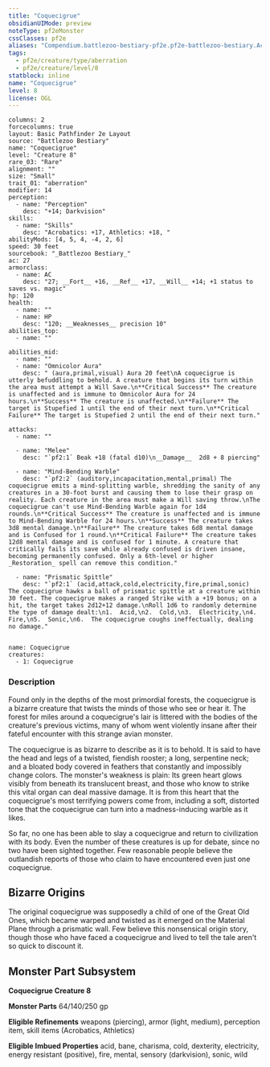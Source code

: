 ```yaml
---
title: "Coquecigrue"
obsidianUIMode: preview
noteType: pf2eMonster
cssClasses: pf2e
aliases: "Compendium.battlezoo-bestiary-pf2e.pf2e-battlezoo-bestiary.Actor.XlTeoM6eWw0vpbvm" 
tags:
  - pf2e/creature/type/aberration
  - pf2e/creature/level/8
statblock: inline
name: "Coquecigrue"
level: 8
license: OGL
---
```


```statblock
columns: 2
forcecolumns: true
layout: Basic Pathfinder 2e Layout
source: "Battlezoo Bestiary"
name: "Coquecigrue"
level: "Creature 8"
rare_03: "Rare"
alignment: ""
size: "Small"
trait_01: "aberration"
modifier: 14
perception:
  - name: "Perception"
    desc: "+14; Darkvision"
skills:
  - name: "Skills"
    desc: "Acrobatics: +17, Athletics: +18, "
abilityMods: [4, 5, 4, -4, 2, 6]
speed: 30 feet
sourcebook: "_Battlezoo Bestiary_"
ac: 27
armorclass:
  - name: AC
    desc: "27; __Fort__ +16, __Ref__ +17, __Will__ +14; +1 status to saves vs. magic"
hp: 120
health:
  - name: ""
  - name: HP
    desc: "120; __Weaknesses__ precision 10"
abilities_top:
  - name: ""

abilities_mid:
  - name: ""
  - name: "Omnicolor Aura"
    desc: " (aura,primal,visual) Aura 20 feet\nA coquecigrue is utterly befuddling to behold. A creature that begins its turn within the area must attempt a Will Save.\n**Critical Success** The creature is unaffected and is immune to Omnicolor Aura for 24 hours.\n**Success** The creature is unaffected.\n**Failure** The target is Stupefied 1 until the end of their next turn.\n**Critical Failure** The target is Stupefied 2 until the end of their next turn."

attacks:
  - name: ""

  - name: "Melee"
    desc: "`pf2:1` Beak +18 (fatal d10)\n__Damage__  2d8 + 8 piercing"

  - name: "Mind-Bending Warble"
    desc: "`pf2:2` (auditory,incapacitation,mental,primal) The coquecigrue emits a mind-splitting warble, shredding the sanity of any creatures in a 30-foot burst and causing them to lose their grasp on reality. Each creature in the area must make a Will saving throw.\nThe coquecigrue can't use Mind-Bending Warble again for 1d4 rounds.\n**Critical Success** The creature is unaffected and is immune to Mind-Bending Warble for 24 hours.\n**Success** The creature takes 3d8 mental damage.\n**Failure** The creature takes 6d8 mental damage and is Confused for 1 round.\n**Critical Failure** The creature takes 12d8 mental damage and is confused for 1 minute. A creature that critically fails its save while already confused is driven insane, becoming permanently confused. Only a 6th-level or higher _Restoration_ spell can remove this condition."

  - name: "Prismatic Spittle"
    desc: "`pf2:1` (acid,attack,cold,electricity,fire,primal,sonic) The coquecigrue hawks a ball of prismatic spittle at a creature within 30 feet. The coquecigrue makes a ranged Strike with a +19 bonus; on a hit, the target takes 2d12+12 damage.\nRoll 1d6 to randomly determine the type of damage dealt:\n1.  Acid,\n2.  Cold,\n3.  Electricity,\n4.  Fire,\n5.  Sonic,\n6.  The coquecigrue coughs ineffectually, dealing no damage."
 
```

```encounter-table
name: Coquecigrue
creatures:
  - 1: Coquecigrue
```


### Description
Found only in the depths of the most primordial forests, the coquecigrue is a bizarre creature that twists the minds of those who see or hear it. The forest for miles around a coquecigrue's lair is littered with the bodies of the creature's previous victims, many of whom went violently insane after their fateful encounter with this strange avian monster.

The coquecigrue is as bizarre to describe as it is to behold. It is said to have the head and legs of a twisted, fiendish rooster; a long, serpentine neck; and a bloated body covered in feathers that constantly and impossibly change colors. The monster's weakness is plain: Its green heart glows visibly from beneath its translucent breast, and those who know to strike this vital organ can deal massive damage. It is from this heart that the coquecigrue's most terrifying powers come from, including a soft, distorted tone that the coquecigrue can turn into a madness-inducing warble as it likes.

So far, no one has been able to slay a coquecigrue and return to civilization with its body. Even the number of these creatures is up for debate, since no two have been sighted together. Few reasonable people believe the outlandish reports of those who claim to have encountered even just one coquecigrue.

## Bizarre Origins

The original coquecigrue was supposedly a child of one of the Great Old Ones, which became warped and twisted as it emerged on the Material Plane through a prismatic wall. Few believe this nonsensical origin story, though those who have faced a coquecigrue and lived to tell the tale aren't so quick to discount it.

## Monster Part Subsystem

**Coquecigrue Creature 8**

**Monster Parts** 64/140/250 gp

**Eligible Refinements** weapons (piercing), armor (light, medium), perception item, skill items (Acrobatics, Athletics)

**Eligible Imbued Properties** acid, bane, charisma, cold, dexterity, electricity, energy resistant (positive), fire, mental, sensory (darkvision), sonic, wild
